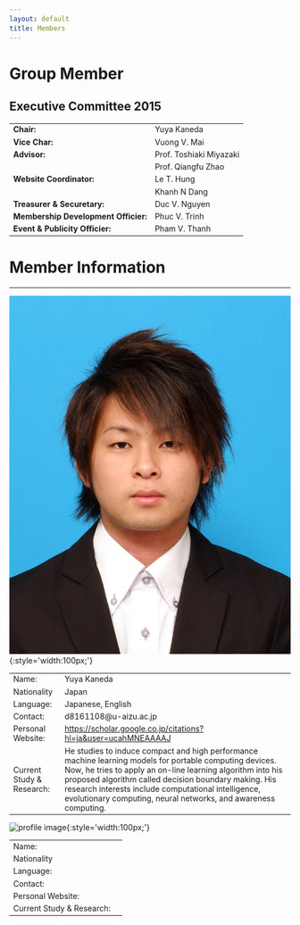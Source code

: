 ```yaml
---
layout: default
title: Members
---
```


# Group Member

## Executive Committee 2015

|||
|:---|:---|
|**Chair:**|Yuya Kaneda|
|**Vice Char:**|Vuong V. Mai
|**Advisor:**|Prof. Toshiaki Miyazaki|
||Prof. Qiangfu Zhao|
|**Website Coordinator:**|Le T. Hung|
||Khanh N Dang|
|**Treasurer & Securetary:**|Duc V. Nguyen|
|**Membership Development Officier:**|Phuc V. Trinh|
|**Event & Publicity Officier:**|Pham V. Thanh|



# Member Information

---


![kaneda profile image](/images/profileImage/yuyakaneda.JPG){:style='width:100px;'}
<table>
	<tr>
		<td>Name:</td>
		<td>Yuya Kaneda</td>
	</tr>
	<tr>
		<td>Nationality</td>
		<td>Japan</td>
	</tr>
	<tr>
		<td>Language:</td>
		<td>Japanese, English</td>
	</tr>
	<tr>
		<td>Contact:</td>
		<td>d8161108@u-aizu.ac.jp</td>
	</tr>
	<tr>
		<td>Personal Website:</td>
		<td>
			<a href="https://scholar.google.co.jp/citations?hl=ja&user=ucahMNEAAAAJ">https://scholar.google.co.jp/citations?hl=ja&user=ucahMNEAAAAJ</a>
		</td>
	</tr>
	<tr>
		<td>Current Study & Research:</td>
		<td>He studies to induce compact and high performance machine learning models for portable computing devices. Now, he tries to apply an on-line learning algorithm into his proposed algorithm called decision boundary making. His research interests include computational intelligence, evolutionary computing, neural networks, and awareness computing.</td>
	</tr>
</table>


![ profile image](/images/profileImage/){:style='width:100px;'}
<table>
	<tr>
		<td>Name:</td>
		<td></td>
	</tr>
	<tr>
		<td>Nationality</td>
		<td></td>
	</tr>
	<tr>
		<td>Language:</td>
		<td></td>
	</tr>
	<tr>
		<td>Contact:</td>
		<td></td>
	</tr>
	<tr>
		<td>Personal Website:</td>
		<td>
			<a href=""></a>
		</td>
	</tr>
	<tr>
		<td>Current Study & Research:</td>
		<td></td>
	</tr>
</table>